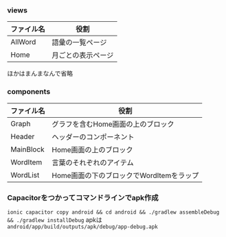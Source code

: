 ### views
|ファイル名|役割|
| --- | --- |
|AllWord|語彙の一覧ページ|
|Home|月ごとの表示ページ|
ほかはまんまなんで省略

### components
|ファイル名|役割|
| --- | --- |
|Graph|グラフを含むHome画面の上のブロック|
|Header|ヘッダーのコンポーネント|
|MainBlock|Home画面の上のブロック|
|WordItem|言葉のそれぞれのアイテム|
|WordList|Home画面の下のブロックでWordItemをラップ|


### Capacitorをつかってコマンドラインでapk作成
```ionic capacitor copy android && cd android && ./gradlew assembleDebug && ./gradlew installDebug```
apkは```android/app/build/outputs/apk/debug/app-debug.apk```
